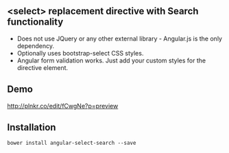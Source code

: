 \<select\> replacement directive with Search functionality
----------------------------------------------------------

- Does not use JQuery or any other external library - Angular.js is the only dependency.
- Optionally uses bootstrap-select CSS styles.
- Angular form validation works. Just add your custom styles for the directive element.


Demo
----
http://plnkr.co/edit/fCwgNe?p=preview

Installation
------------
`bower install angular-select-search --save`
